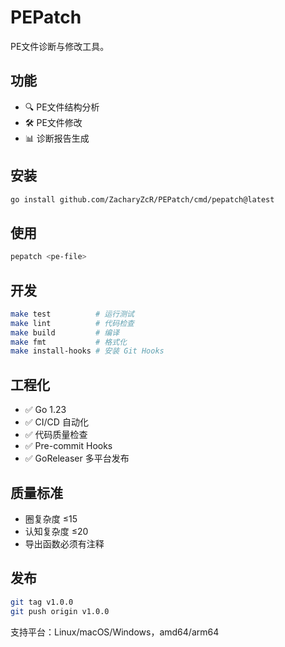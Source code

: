 # PEPatch

PE文件诊断与修改工具。

## 功能

- 🔍 PE文件结构分析
- 🛠️ PE文件修改
- 📊 诊断报告生成

## 安装

```bash
go install github.com/ZacharyZcR/PEPatch/cmd/pepatch@latest
```

## 使用

```bash
pepatch <pe-file>
```

## 开发

```bash
make test          # 运行测试
make lint          # 代码检查
make build         # 编译
make fmt           # 格式化
make install-hooks # 安装 Git Hooks
```

## 工程化

- ✅ Go 1.23
- ✅ CI/CD 自动化
- ✅ 代码质量检查
- ✅ Pre-commit Hooks
- ✅ GoReleaser 多平台发布

## 质量标准

- 圈复杂度 ≤15
- 认知复杂度 ≤20
- 导出函数必须有注释

## 发布

```bash
git tag v1.0.0
git push origin v1.0.0
```

支持平台：Linux/macOS/Windows，amd64/arm64
